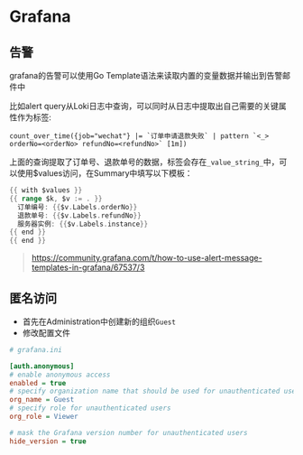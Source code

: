 # Grafana



## 告警

grafana的告警可以使用Go Template语法来读取内置的变量数据并输出到告警邮件中

比如alert query从Loki日志中查询，可以同时从日志中提取出自己需要的关键属性作为标签:

```shell
count_over_time({job="wechat"} |= `订单申请退款失败` | pattern `<_> orderNo=<orderNo> refundNo=<refundNo>` [1m])
```

上面的查询提取了订单号、退款单号的数据，标签会存在`_value_string_`中，可以使用$values访问，在Summary中填写以下模板：

```go
{{ with $values }}
{{ range $k, $v := . }}
  订单编号: {{$v.Labels.orderNo}}
  退款单号: {{$v.Labels.refundNo}}
  服务器实例: {{$v.Labels.instance}}
{{ end }}
{{ end }}
```
> https://community.grafana.com/t/how-to-use-alert-message-templates-in-grafana/67537/3

## 匿名访问

- 首先在Administration中创建新的组织`Guest`
- 修改配置文件

```ini
# grafana.ini

[auth.anonymous]
# enable anonymous access
enabled = true
# specify organization name that should be used for unauthenticated users
org_name = Guest
# specify role for unauthenticated users
org_role = Viewer

# mask the Grafana version number for unauthenticated users
hide_version = true
```

